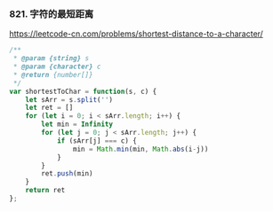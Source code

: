 ### 821. 字符的最短距离

https://leetcode-cn.com/problems/shortest-distance-to-a-character/

```js
/**
 * @param {string} s
 * @param {character} c
 * @return {number[]}
 */
var shortestToChar = function(s, c) {
    let sArr = s.split('')
    let ret = []
    for (let i = 0; i < sArr.length; i++) {
        let min = Infinity
        for (let j = 0; j < sArr.length; j++) {
            if (sArr[j] === c) {
                min = Math.min(min, Math.abs(i-j))
            }
        }
        ret.push(min)
    }
    return ret
};
```